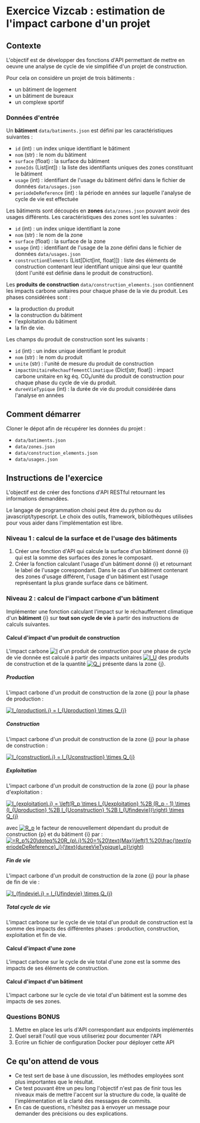 # Exercice Vizcab : estimation de l'impact carbone d'un projet

## Contexte

L'objectif est de développer des fonctions d'API permettant de mettre en oeuvre une analyse de cycle de vie simplifiée d'un projet de construction.

Pour cela on considère un projet de trois bâtiments :

- un bâtiment de logement
- un bâtiment de bureaux
- un complexe sportif

### Données d'entrée

Un **bâtiment** `data/batiments.json` est défini par les caractéristiques suivantes :

- `id` (int) : un index unique identifiant le bâtiment
- `nom` (str) : le nom du bâtiment
- `surface` (float) : la surface du bâtiment
- `zoneIds` (List[int]) : la liste des identifiants uniques des zones constituant le bâtiment
- `usage` (int) : identifiant de l'usage du bâtiment défini dans le fichier de données `data/usages.json`
- `periodeDeReference` (int) : la période en années sur laquelle l'analyse de cycle de vie est effectuée


Les bâtiments sont découpés en **zones** `data/zones.json` pouvant avoir des usages différents. Les caractéristiques des zones sont les suivantes :

- `id` (int) : un index unique identifiant la zone
- `nom` (str) : le nom de la zone
- `surface` (float) : la surface de la zone
- `usage` (int) : identifiant de l'usage de la zone défini dans le fichier de données `data/usages.json`
- `constructionElements` (List[Dict[int, float]]) : liste des éléments de construction contenant leur identifiant unique ainsi que leur quantité (dont l'unité est définie dans le produit de construction).

Les **produits de construction** `data/construction_elements.json` contiennent les impacts carbone unitaires pour chaque phase de la vie du produit. Les phases considérées sont :

- la production du produit
- la construction du bâtiment
- l'exploitation du bâtiment
- la fin de vie.

Les champs du produit de construction sont les suivants :

- `id` (int) : un index unique identifiant le produit
- `nom` (str) : le nom du produit
- `unite` (str) : l'unité de mesure du produit de construction
- `impactUnitaireRechauffementClimatique` (Dict[str, float]) : impact carbone unitaire en kg éq. CO₂/unité du produit de construction pour chaque phase du cycle de vie du produit.
- `dureeVieTypique` (int) : la durée de vie du produit considérée dans l'analyse en années


## Comment démarrer

Cloner le dépot afin de récupérer les données du projet :

- `data/batiments.json`
- `data/zones.json`
- `data/construction_elements.json`
- `data/usages.json`

## Instructions de l'exercice

L'objectif est de créer des fonctions d'API RESTful retournant les informations demandées.

Le langage de programmation choisi peut être du python ou du javascript/typescript. Le choix des outils, framework, bibliothèques utilisées pour vous aider dans l'implémentation est libre.

### Niveau 1 : calcul de la surface et de l'usage des bâtiments

1. Créer une fonction d'API qui calcule la surface d'un bâtiment donné {i} qui est la somme des surfaces des zones le composant.
2. Créer la fonction calculant l'usage d'un bâtiment donné {i} et retournant le label de l'usage corespondant. Dans le cas d'un bâtiment contenant des zones d'usage différent, l'usage d'un bâtiment est l'usage représentant la plus grande surface dans ce bâtiment. 

### Niveau 2 : calcul de l'impact carbone d'un bâtiment

Implémenter une fonction calculant l'impact sur le réchauffement climatique d'un **bâtiment** {i} sur **tout son cycle de vie** à partir des instructions de calculs suivantes.

#### Calcul d'impact d'un produit de construction

L'impact carbone
<a href="https://render.githubusercontent.com/render/math?math=I" target="_blank"><img src="https://render.githubusercontent.com/render/math?math=I" title="I"/></a>
 d'un produit de construction pour une phase de cycle de vie donnée est calculé à partir des impacts unitaires
<a href="https://render.githubusercontent.com/render/math?math=I_U" target="_blank"><img src="https://render.githubusercontent.com/render/math?math=I_U" title="I_U"/></a>
des produits de construction et de la quantité
<a href="https://render.githubusercontent.com/render/math?math=Q_j" target="_blank"><img src="https://render.githubusercontent.com/render/math?math=Q_j" title="Q_j"/></a>
présente dans la zone {j}.

##### Production

L'impact carbone d'un produit de construction de la zone {j} pour la phase de production :

<a href="https://render.githubusercontent.com/render/math?math=I_{production\,j} = I_{Uproduction} \times Q_{j}" target="_blank"><img src="https://render.githubusercontent.com/render/math?math=I_{production\,j} = I_{Uproduction} \times Q_{j}" title="I_{production\,j} = I_{Uproduction} \times Q_{j}"/></a>

##### Construction

L'impact carbone d'un produit de construction de la zone {j} pour la phase de construction :

<a href="https://render.githubusercontent.com/render/math?math=I_{construction\,j} = I_{Uconstruction} \times Q_{j}" target="_blank"><img src="https://render.githubusercontent.com/render/math?math=I_{construction\,j} = I_{Uconstruction} \times Q_{j}" title="I_{construction\,j} = I_{Uconstruction} \times Q_{j}"/></a>

##### Exploitation

L'impact carbone d'un produit de construction de la zone {j} pour la phase d'exploitation :

<a href="https://render.githubusercontent.com/render/math?math=I_{exploitation\,j} = \left(R_p \times I_{Uexploitation} %2B (R_p - 1) \times (I_{Uproduction} %2B I_{Uconstruction} %2B I_{Ufindevie})\right) \times Q_{j}" target="_blank"><img src="https://render.githubusercontent.com/render/math?math=I_{exploitation\,j} = \left(R_p \times I_{Uexploitation} %2B (R_p - 1) \times (I_{Uproduction} %2B I_{Uconstruction} %2B I_{Ufindevie})\right) \times Q_{j}" title="I_{exploitation\,j} = \left(R_p \times I_{Uexploitation} %2B (R_p - 1) \times (I_{Uproduction} %2B I_{Uconstruction} %2B I_{Ufindevie})\right) \times Q_{j}"/></a>

avec
<a href="https://render.githubusercontent.com/render/math?math=R_p"  target="_blank"><img src="https://render.githubusercontent.com/render/math?math=R_p" title="R_p"/></a>
le facteur de renouvellement dépendant du produit de construction {p} et du bâtiment {i} par :
<a href="https://render.githubusercontent.com/render/math?math=R_p%20\doteq%20R_{p\,i}%20=%20\text{Max}\left(1,%20\frac{\text{periodeDeReference}_i}{\text{dureeVieTypique}_p}\right)"  target="_blank"><img src="https://render.githubusercontent.com/render/math?math=R_p%20\doteq%20R_{p\,i}%20=%20\text{Max}\left(1,%20\frac{\text{periodeDeReference}_i}{\text{dureeVieTypique}_p}\right)" title="=R_p%20\doteq%20R_{p\,i}%20=%20\text{Max}\left(1,%20\frac{\text{periodeDeReference}_i}{\text{dureeVieTypique}_p}\right)"/></a>

##### Fin de vie

L'impact carbone d'un produit de construction de la zone {j} pour la phase de fin de vie :

<a href="https://render.githubusercontent.com/render/math?math=I_{findevie\,j} = I_{Ufindevie} \times Q_{j}" target="_blank"><img src="https://render.githubusercontent.com/render/math?math=I_{findevie\,j} = I_{Ufindevie} \times Q_{j}" title="I_{findevie\,j} = I_{Ufindevie} \times Q_{j}"/></a>

##### Total cycle de vie

L'impact carbone sur le cycle de vie total d'un produit de construction est la somme des impacts des différentes phases : production, construction, exploitation et fin de vie.

#### Calcul d'impact d'une zone

L'impact carbone sur le cycle de vie total d'une zone est la somme des impacts de ses éléments de construction.

#### Calcul d'impact d'un bâtiment

L'impact carbone sur le cycle de vie total d'un bâtiment est la somme des impacts de ses zones.

### Questions BONUS

1. Mettre en place les urls d'API correspondant aux endpoints implémentés
2. Quel serait l'outil que vous utiliseriez pour documenter l'API
3. Ecrire un fichier de configuration Docker pour déployer cette API

## Ce qu'on attend de vous

- Ce test sert de base à une discussion, les méthodes employées sont plus importantes que le résultat.
- Ce test pouvant être un peu long l'objectif n'est pas de finir tous les niveaux mais de mettre l'accent sur la structure du code, la qualité de l'implémentation et la clarté des messages de commits.
- En cas de questions, n'hésitez pas à envoyer un message pour demander des précisions ou des explications.
